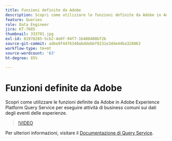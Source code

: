 ```yaml
---
title: Funzioni definite da Adobe
description: Scopri come utilizzare le funzioni definite da Adobe in Adobe Experience Platform Query Service per eseguire attività di business comuni sui dati degli eventi delle esperienze.
feature: Queries
role: Data Engineer
jira: KT-7685
thumbnail: 333701.jpg
exl-id: 81976285-5cb2-4e0f-94f7-1b408408bf2b
source-git-commit: adbe8f4476340abddebbf9231e3dde44ba328063
workflow-type: tm+mt
source-wordcount: '63'
ht-degree: 85%

---
```


# Funzioni definite da Adobe

Scopri come utilizzare le funzioni definite da Adobe in Adobe Experience Platform Query Service per eseguire attività di business comuni sui dati degli eventi delle esperienze.

>[!VIDEO](https://video.tv.adobe.com/v/333701?quality=12&learn=on)

Per ulteriori informazioni, visitare il [Documentazione di Query Service](https://experienceleague.adobe.com/docs/experience-platform/query/home.html?lang=it).
